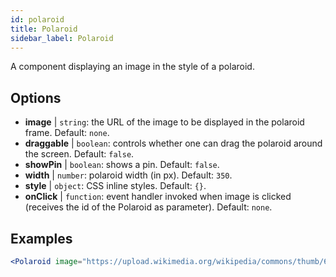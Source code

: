 ```yaml
---
id: polaroid
title: Polaroid
sidebar_label: Polaroid
---
```


A component displaying an image in the style of a polaroid.

## Options

* __image__ | `string`: the URL of the image to be displayed in the polaroid frame. Default: `none`.
* __draggable__ | `boolean`: controls whether one can drag the polaroid around the screen. Default: `false`.
* __showPin__ | `boolean`: shows a pin. Default: `false`.
* __width__ | `number`: polaroid width (in px). Default: `350`.
* __style__ | `object`: CSS inline styles. Default: `{}`.
* __onClick__ | `function`: event handler invoked when image is clicked (receives the id of the Polaroid as parameter). Default: `none`.


## Examples

```jsx live
<Polaroid image="https://upload.wikimedia.org/wikipedia/commons/thumb/6/6f/Beethoven.jpg/747px-Beethoven.jpg" />
```


